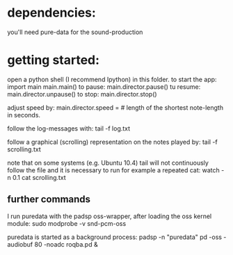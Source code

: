 dependencies:
============

you'll need pure-data for the sound-production

getting started:
===============

open a python shell (I recommend Ipython) in this folder.
to start the app:
    import main
    main.main()
to pause:
    main.director.pause()
tu resume:
    main.director.unpause()
to stop:
    main.director.stop()

adjust speed by:
    main.director.speed = <speed>  # length of the shortest note-length in seconds.

follow the log-messages with:
    tail -f log.txt

follow a graphical (scrolling) representation on the notes played by:
    tail -f scrolling.txt 

note that on some systems (e.g. Ubuntu 10.4) tail will not continuously follow the file and it is necessary to run for example a repeated cat: 
    watch -n 0.1 cat scrolling.txt


further commands
----------------

I run puredata with the padsp oss-wrapper, after loading the oss kernel module:
    sudo modprobe -v snd-pcm-oss

puredata is started as a background process:
    padsp -n "puredata"  pd -oss -audiobuf 80 -noadc roqba.pd &

